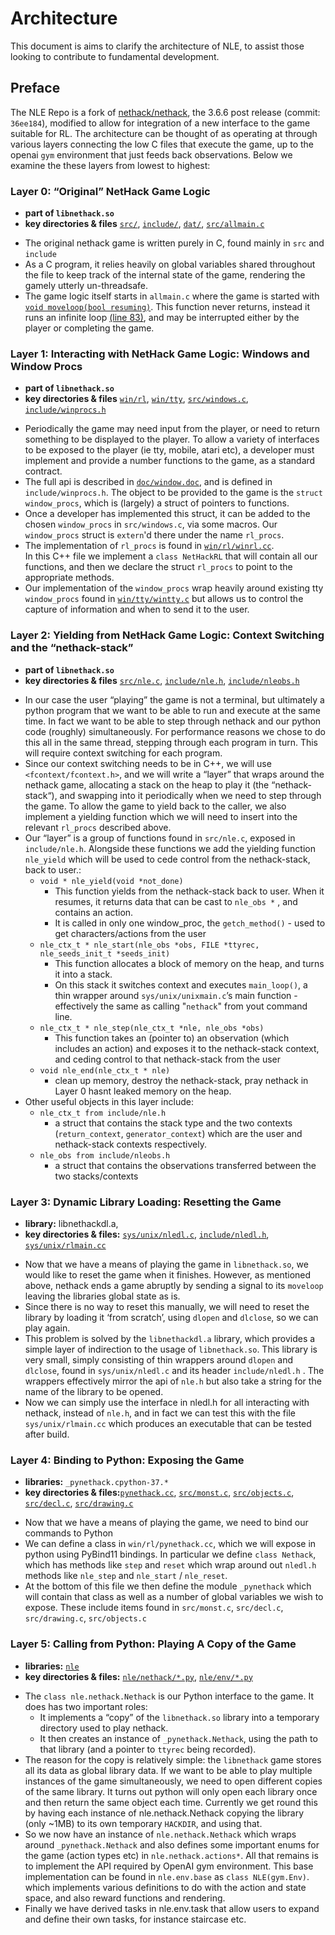 # Architecture

This document is aims to clarify the architecture of NLE, to assist those
looking to contribute to fundamental development.  

## Preface

The NLE Repo is a fork of [nethack/nethack](https://github.com/NetHack/NetHack/releases/tag/NetHack-3.6.6_PostRelease),
the 3.6.6 post release (commit: `36ee184`), modified to allow for integration of
a new interface to the game suitable for RL. The architecture can be thought of
as operating at through various layers connecting the low C files that execute
the game, up to the openai `gym` environment that just feeds back observations.
Below we examine the these layers from lowest to highest:


### Layer 0: “Original” NetHack Game Logic

- **part of `libnethack.so`**
- **key directories & files** [`src/`](https://github.com/facebookresearch/nle/blob/master/src),
[`include/`](https://github.com/facebookresearch/nle/blob/master/include),
[`dat/`](https://github.com/facebookresearch/nle/blob/master/dat),
[`src/allmain.c`](https://github.com/facebookresearch/nle/blob/master/src/allmain.c)


* The original nethack game is written purely in C, found mainly in `src` and
`include`
* As a C program, it relies heavily on global variables shared throughout the
file to keep track of the internal state of the game, rendering the gamely
utterly un-threadsafe.
* The game logic itself starts in  `allmain.c`  where the game is started with
[`void moveloop(bool resuming)`](https://github.com/facebookresearch/nle/blob/master/src/allmain.c#L23).
This function never returns, instead it runs an infinite loop
[(line 83)](https://github.com/facebookresearch/nle/blob/master/src/allmain.c#L83),
and may be interrupted either by the player or completing the game.

### Layer 1: Interacting with NetHack Game Logic: Windows and Window Procs

- **part of `libnethack.so`**
- **key directories & files** [`win/rl`](https://github.com/facebookresearch/nle/blob/master/win/rl),
[`win/tty`](https://github.com/facebookresearch/nle/blob/master/win/tty),
[`src/windows.c`](https://github.com/facebookresearch/nle/blob/master/src/windows.c),
[`include/winprocs.h`](https://github.com/facebookresearch/nle/blob/master/include/winprocs.h)


* Periodically the game may need input from the player, or need to return
something to be displayed to the player. To allow a variety of interfaces to be
exposed to the player (ie tty, mobile, atari etc), a developer must implement
and provide a number functions to the game, as a standard contract.
* The full api is described in
[`doc/window.doc`](https://github.com/facebookresearch/nle/blob/master/doc/window.doc),
and is defined in `include/winprocs.h`. The object to be provided to the game is the
`struct window_procs`, which is (largely) a struct of pointers to functions.
* Once a developer has implemented this struct, it can be added to the chosen
`window_procs` in `src/windows.c`, via some macros. Our `window_procs` struct
is `extern`'d there under the name `rl_procs`.
* The implementation of `rl_procs` is found in
[`win/rl/winrl.cc`](https://github.com/facebookresearch/nle/blob/master/win/rl/winrl.cc).  
In this C++ file we implement a `class NetHackRL` that will contain all our
functions, and then we declare the struct `rl_procs` to point to the appropriate
methods.
* Our implementation of the `window_procs` wrap heavily around existing tty
`window_procs` found in
[`win/tty/wintty.c`](https://github.com/facebookresearch/nle/blob/master/win/tty/wintty.c)
but allows us to control the capture of information and when to send it to the
user.  

### Layer 2: Yielding from NetHack Game Logic: Context Switching and the “nethack-stack”

- **part of `libnethack.so`**
- **key directories & files** [`src/nle.c`](https://github.com/facebookresearch/nle/blob/master/src/nle.c),
[`include/nle.h`](https://github.com/facebookresearch/nle/blob/master/include/nle.h),
[`include/nleobs.h`](https://github.com/facebookresearch/nle/blob/master/include/nleobs.h)


* In our case the user “playing” the game is not a terminal, but ultimately a
python program that we want to be able to run and execute at the same time. In
fact we want to be able to step through nethack and our python code (roughly)
simultaneously.  For performance reasons we chose to do this all in the same
thread, stepping through each program in turn. This will require context
switching for each program.   
* Since our context switching needs to be in C++,  we will use
`<fcontext/fcontext.h>`, and we will write a “layer” that wraps around the
nethack game, allocating a stack on the heap to play it (the “nethack-stack“),
and swapping into it periodically when we need to step through the game. To
allow the game to yield back to the caller, we also implement a yielding
function which we will need to insert into the relevant `rl_procs` described
above.  
* Our “layer” is a group of functions found in `src/nle.c`, exposed in
`include/nle.h`.  Alongside these functions we add the yielding function
`nle_yield` which will be used to cede control from the nethack-stack, back to
user.:
    * `void * nle_yield(void *not_done)`
        * This function yields from the nethack-stack back to user. When it
        resumes, it returns data that can be cast to `nle_obs *` , and contains
        an action.
        * It is called in only one window_proc, the `getch_method()`  - used to
        get characters/actions from the user
    * `nle_ctx_t * nle_start(nle_obs *obs, FILE *ttyrec, nle_seeds_init_t *seeds_init)`
        * This function allocates a block of memory on the heap, and turns it
        into a stack.
        * On this stack it switches context and executes `main_loop()`, a thin
        wrapper around `sys/unix/unixmain.c`’s main function - effectively the
        same as calling "`nethack`" from yout command line.
    * `nle_ctx_t * nle_step(nle_ctx_t *nle, nle_obs *obs)`
        * This function takes an (pointer to) an observation (which includes an
        action) and exposes it to the nethack-stack context, and ceding control
        to that nethack-stack from the user
    * `void nle_end(nle_ctx_t * nle)`
        * clean up memory, destroy the nethack-stack, pray nethack in Layer 0
        hasnt leaked memory on the heap.
* Other useful objects in this layer include:
    * `nle_ctx_t from include/nle.h`
        * a struct that contains the stack type and the two contexts
        (`return_context`, `generator_context`) which are the user and
        nethack-stack contexts respectively.
    * `nle_obs from include/nleobs.h`
        * a struct that contains the observations transferred between the two
        stacks/contexts

### Layer 3: Dynamic Library Loading: Resetting the Game

- **library:** libnethackdl.a,
- **key directories & files:** [`sys/unix/nledl.c`](https://github.com/facebookresearch/nle/blob/master/sys/unix/nledl.c),
[`include/nledl.h`](https://github.com/facebookresearch/nle/blob/master/include/nledl.h),
[`sys/unix/rlmain.cc`](https://github.com/facebookresearch/nle/blob/master/sys/unix/rlmain.cc)


* Now that we have a means of playing the game in `libnethack.so`, we would
like to reset the game when it finishes.  However, as mentioned above, nethack
ends a game abruptly by sending a signal to its `moveloop` leaving the libraries
global state as is.  
* Since there is no way to reset this manually, we will need to reset the
library by loading it ‘from scratch’, using `dlopen` and `dlclose`, so we can play
again.
* This problem is solved by the `libnethackdl.a` library, which provides a simple
layer of indirection to the usage of `libnethack.so`. This library is very small,
simply consisting of thin wrappers around `dlopen` and `dlclose`, found in
`sys/unix/nledl.c` and its header `include/nledl.h` . The wrappers effectively
mirror the api of `nle.h` but also take a string for the name of the library to
be opened.
* Now we can simply use the interface in nledl.h for all interacting with
nethack, instead of `nle.h`, and in fact we can test this with the file
`sys/unix/rlmain.cc` which produces an executable that can be tested after build.

### Layer 4: Binding to Python: Exposing the Game

- **libraries:** `_pynethack.cpython-37.*`
- **key directories & files:**[`pynethack.cc`](https://github.com/facebookresearch/nle/blob/master/win/rl/pynethack.cc),
[`src/monst.c`](https://github.com/facebookresearch/nle/blob/master/src/monst.c),
[`src/objects.c`](https://github.com/facebookresearch/nle/blob/master/src/objects.c),
[`src/decl.c`](https://github.com/facebookresearch/nle/blob/master/src/decl.c),
[`src/drawing.c`](https://github.com/facebookresearch/nle/blob/master/src/drawing.c)


* Now that we have a means of playing the game, we need to bind our commands to
Python
* We can define a class in `win/rl/pynethack.cc`, which we will expose in python
using PyBind11 bindings. In particular we define `class Nethack`, which has
methods like `step` and `reset` which wrap around out `nledl.h` methods like
`nle_step` and `nle_start` / `nle_reset`.
* At the bottom of this file we then define the module `_pynethack` which will
contain that class as well as a number of global variables we wish to expose.
These include items found in `src/monst.c`, `src/decl.c`, `src/drawing.c`,
`src/objects.c`

### Layer 5: Calling from Python: Playing A Copy of the Game

- **libraries:** [`nle`](https://github.com/facebookresearch/nle/blob/master/nle)
- **key directories & files:** [`nle/nethack/*.py`](https://github.com/facebookresearch/nle/blob/master/nle/nethack),
[`nle/env/*.py`](https://github.com/facebookresearch/nle/blob/master/nle/env)


* The `class nle.nethack.Nethack` is our Python interface to the game. It does
has two important roles:
    - It implements a “copy” of the `libnethack.so` library into a temporary
    directory used to play nethack.
    -  It then creates an instance of `_pynethack.Nethack`, using the path to
    that library (and a pointer to `ttyrec` being recorded).
* The reason for the copy is relatively simple: the `libnethack` game stores all
its data as global library data. If we want to be able to play multiple
instances of the game simultaneously, we need to open different copies of the
same library. It turns out python will only open each library once and then
return the same object each time. Currently we get round this by having each
instance of nle.nethack.Nethack copying the library (only ~1MB) to its own
temporary `HACKDIR`, and using that.
* So we now have an instance of `nle.nethack.Nethack` which wraps around
`_pynethack.Nethack` and also defines some important enums for the game (action
types etc) in `nle.nethack.actions*`. All that remains is to implement the API
required by OpenAI gym environment. This base implementation can be found in
`nle.env.base`   as `class NLE(gym.Env)`. which implements various definitions to
do with the action and state space, and also reward functions and rendering.
* Finally we have derived tasks in nle.env.task that allow users to expand and
define their own tasks, for instance staircase etc.
